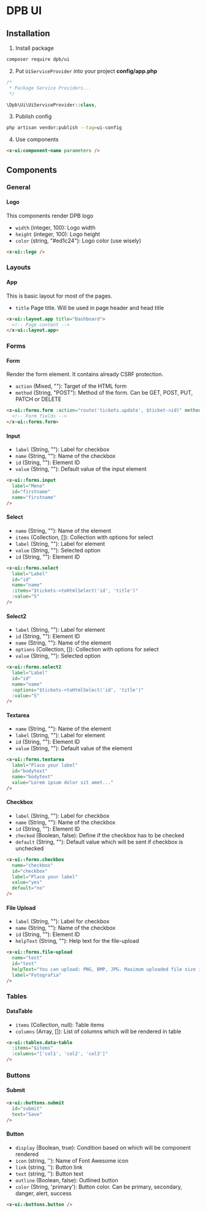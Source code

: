 # DPB UI

## Installation

1. Install package

```bash
composer require dpb/ui
```

2. Put `UiServiceProvider` into your project **config/app.php**

```php
/*
 * Package Service Providers...
 */

\Dpb\Ui\UiServiceProvider::class,
```

3. Publish config

```bash
php artisan vendor:publish --tag=ui-config
```

4. Use components

```html
<x-ui:component-name parameters />
```

## Components

### General

#### Logo

This components render DPB logo

- `width` (integer, 100): Logo width
- `height` (integer, 100): Logo height
- `color` (string, "#ed1c24"): Logo color (use wisely)

```html
<x-ui::logo />
```

### Layouts

#### App

This is basic layout for most of the pages.

- `title` Page title. Will be used in page header and head title

```html
<x-ui::layout.app title="Dashboard">
  <!-- Page content -->
</x-ui::layout.app>
```

### Forms

#### Form

Render the form element. It contains already CSRF protection.

- `action` (Mixed, ""): Target of the HTML form
- `method` (String, "POST"): Method of the form. Can be GET, POST, PUT, PATCH or DELETE

```html
<x-ui::forms.form :action="route('tickets.update', $ticket->id)" method="PATCH">
  <!-- Form fields -->
</x-ui::forms.form>
```

#### Input

- `label` (String, ""): Label for checkbox
- `name` (String, ""): Name of the checkbox
- `id` (String, ""): Element ID
- `value` (String, ""): Default value of the input element

```html
<x-ui::forms.input
  label="Meno"
  id="firstname"
  name="firstname"
/>
```
#### Select

- `name` (String, ""): Name of the element
- `items` (Collection, []): Collection with options for select
- `label` (String, ""): Label for element
- `value` (String, ""): Selected option
- `id` (String, ""): Element ID

```html
<x-ui::forms.select
  label="Label"
  id="id"
  name="name"
  :items="$tickets->toHtmlSelect('id', 'title')"
  :value="5"
/>
```

#### Select2

- `label` (String, ""): Label for element
- `id` (String, ""): Element ID
- `name` (String, ""): Name of the element
- `options` (Collection, []): Collection with options for select
- `value` (String, ""): Selected option

```html
<x-ui::forms.select2
  label="Label"
  id="id"
  name="name"
  :options="$tickets->toHtmlSelect('id', 'title')"
  :value="5"
/>
```

#### Textarea

- `name` (String, ""): Name of the element
- `label` (String, ""): Label for element
- `id` (String, ""): Element ID
- `value` (String, ""): Default value of the element

```html
<x-ui::forms.textarea
  label="Place your label"
  id="bodytext"
  name="bodytext"
  value="Lorem ipsum dolor sit amet..."
/>
```

#### Checkbox

- `label` (String, ""): Label for checkbox
- `name` (String, ""): Name of the checkbox
- `id` (String, ""): Element ID
- `checked` (Boolean, false): Define if the checkbox has to be checked
- `default` (String, ""): Default value which will be sent if checkbox is unchecked

```html
<x-ui::forms.checkbox
  name="checkbox"
  id="checkbox"
  label="Place your label"
  value="yes"
  default="no"
/>
```

#### File Upload

- `label` (String, ""): Label for checkbox
- `name` (String, ""): Name of the checkbox
- `id` (String, ""): Element ID
- `helpText` (String, ""): Help text for the file-upload

```html
<x-ui::forms.file-upload
  name="test"
  id="test"
  helpText="You can upload: PNG, BMP, JPG. Maximum uploaded file size is 2MB"
  label="Fotografia"
/>
```

### Tables

#### DataTable

- `items` (Collection, null): Table items
- `columns` (Array, []): List of columns which will be rendered in table

```html
<x-ui::tables.data-table
  :items="$items"
  :columns="['col1', 'col2', 'col3']"
/>
```

### Buttons

#### Submit

```html
<x-ui::buttons.submit
  id="submit"
  text="Save"
/>
```

#### Button

- `display` (Boolean, true): Condition based on which will be component rendered
- `icon` (string, ''): Name of Font Awesome icon
- `link` (string, ''): Button link
- `text` (string, ''): Button text
- `outline` (Boolean, false): Outlined button
- `color` (String, 'primary'): Button color. Can be primary, secondary, danger, alert, success

```html
<x-ui::buttons.button />
```
